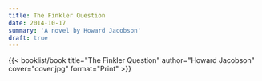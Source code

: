 ```yaml
---
title: The Finkler Question
date: 2014-10-17
summary: 'A novel by Howard Jacobson'
draft: true
---
```


{{< booklist/book
title="The Finkler Question"
author="Howard Jacobson"
cover="cover.jpg"
format="Print" >}}

